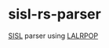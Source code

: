 # sisl-rs-parser

[SISL](https://oakdoor.io/wp-content/uploads/2021/02/OAK-20-0301-D_C-SISL-RFC.pdf) parser using [LALRPOP](https://github.com/lalrpop/lalrpop)

